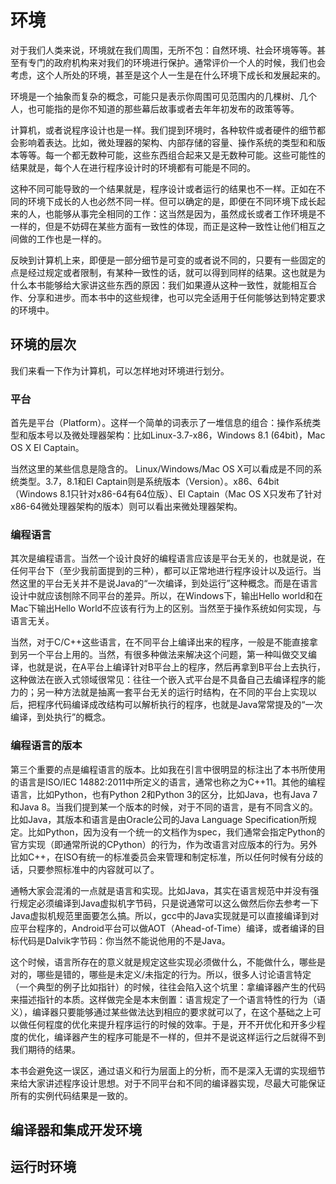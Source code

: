 # 环境

对于我们人类来说，环境就在我们周围，无所不包：自然环境、社会环境等等。甚至有专门的政府机构来对我们的环境进行保护。通常评价一个人的时候，我们也会考虑，这个人所处的环境，甚至是这个人一生是在什么环境下成长和发展起来的。

环境是一个抽象而复杂的概念，可能只是表示你周围可见范围内的几棵树、几个人，也可能指的是你不知道的那些幕后故事或者去年年初发布的政策等等。

计算机，或者说程序设计也是一样。我们提到环境时，各种软件或者硬件的细节都会影响着表达。比如，微处理器的架构、内部存储的容量、操作系统的类型和和版本等等。每一个都无数种可能，这些东西组合起来又是无数种可能。这些可能性的结果就是，每个人在进行程序设计时的环境都有可能是不同的。

这种不同可能导致的一个结果就是，程序设计或者运行的结果也不一样。正如在不同的环境下成长的人也必然不同一样。但可以确定的是，即便在不同环境下成长起来的人，也能够从事完全相同的工作：这当然是因为，虽然成长或者工作环境是不一样的，但是不妨碍在某些方面有一致性的体现，而正是这种一致性让他们相互之间做的工作也是一样的。

反映到计算机上来，即便是一部分细节是可变的或者说不同的，只要有一些固定的点是经过规定或者限制，有某种一致性的话，就可以得到同样的结果。这也就是为什么本书能够给大家讲这些东西的原因：我们如果遵从这种一致性，就能相互合作、分享和进步。而本书中的这些规律，也可以完全适用于任何能够达到特定要求的环境中。

## 环境的层次

我们来看一下作为计算机，可以怎样地对环境进行划分。

### 平台

首先是平台（Platform）。这样一个简单的词表示了一堆信息的组合：操作系统类型和版本号以及微处理器架构：比如Linux-3.7-x86，Windows 8.1 (64bit)，Mac OS X El Captain。

当然这里的某些信息是隐含的。
Linux/Windows/Mac OS X可以看成是不同的系统类型。3.7，8.1和El Captain则是系统版本（Version）。x86、64bit（Windows 8.1只针对x86-64有64位版）、El Captain（Mac OS X只发布了针对x86-64微处理器架构的版本）则可以看出来微处理器架构。

### 编程语言

其次是编程语言。当然一个设计良好的编程语言应该是平台无关的，也就是说，在任何平台下（至少我前面提到的三种），都可以正常地进行程序设计以及运行。当然这里的平台无关并不是说Java的“一次编译，到处运行”这种概念。而是在语言设计中就应该刨除不同平台的差异。所以，在Windows下，输出Hello world和在Mac下输出Hello World不应该有行为上的区别。当然至于操作系统如何实现，与语言无关。

当然，对于C/C++这些语言，在不同平台上编译出来的程序，一般是不能直接拿到另一个平台上用的。当然，有很多种做法来解决这个问题，第一种叫做交叉编译，也就是说，在A平台上编译针对B平台上的程序，然后再拿到B平台上去执行，这种做法在嵌入式领域很常见：往往一个嵌入式平台是不具备自己去编译程序的能力的；另一种方法就是抽离一套平台无关的运行时结构，在不同的平台上实现以后，把程序代码编译成改结构可以解析执行的程序，也就是Java常常提及的“一次编译，到处执行”的概念。

### 编程语言的版本

第三个重要的点是编程语言的版本。比如我在引言中很明显的标注出了本书所使用的语言是ISO/IEC 14882:2011中所定义的语言，通常也称之为C++11。其他的编程语言，比如Python，也有Python 2和Python 3的区分，比如Java，也有Java 7和Java 8。当我们提到某一个版本的时候，对于不同的语言，是有不同含义的。比如Java，其版本和语言是由Oracle公司的Java Language Specification所规定。比如Python，因为没有一个统一的文档作为spec，我们通常会指定Python的官方实现（即通常所说的CPython）的行为，作为改语言对应版本的行为。另外比如C++，在ISO有统一的标准委员会来管理和制定标准，所以任何时候有分歧的话，只要参照标准中的内容就可以了。

通畅大家会混淆的一点就是语言和实现。比如Java，其实在语言规范中并没有强行规定必须编译到Java虚拟机字节码，只是说通常可以这么做然后你去参考一下Java虚拟机规范里面要怎么搞。所以，gcc中的Java实现就是可以直接编译到对应平台程序的，Android平台可以做AOT（Ahead-of-Time）编译，或者编译的目标代码是Dalvik字节码：你当然不能说他用的不是Java。

这个时候，语言所存在的意义就是规定这些实现必须做什么，不能做什么，哪些是对的，哪些是错的，哪些是未定义/未指定的行为。所以，很多人讨论语言特定（一个典型的例子比如指针）的时候，往往会陷入这个坑里：拿编译器产生的代码来描述指针的本质。这样做完全是本末倒置：语言规定了一个语言特性的行为（语义），编译器只要能够通过某些做法达到相应的要求就可以了，在这个基础之上可以做任何程度的优化来提升程序运行的时候的效率。于是，开不开优化和开多少程度的优化，编译器产生的程序可能是不一样的，但并不是说这样运行之后就得不到我们期待的结果。

本书会避免这一误区，通过语义和行为层面上的分析，而不是深入无谓的实现细节来给大家讲述程序设计思想。对于不同平台和不同的编译器实现，尽最大可能保证所有的实例代码结果是一致的。

## 编译器和集成开发环境

## 运行时环境
